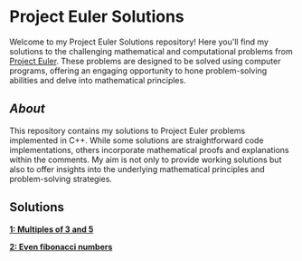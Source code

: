 


# Project Euler Solutions

Welcome to my Project Euler Solutions repository! Here you'll find my solutions to the challenging mathematical and computational problems from [Project Euler](https://www.hackerrank.com/contests/projecteuler/challenges). These problems are designed to be solved using computer programs, offering an engaging opportunity to hone problem-solving abilities and delve into mathematical principles.

## *About*

This repository contains my solutions to Project Euler problems implemented in C++. While some solutions are straightforward code implementations, others incorporate mathematical proofs and explanations within the comments. My aim is not only to provide working solutions but also to offer insights into the underlying mathematical principles and problem-solving strategies.

## Solutions

**[1: Multiples of 3 and 5](solutions/ProjectEuler1)**

**[2: Even fibonacci numbers](solutions/ProjectEuler2)**

